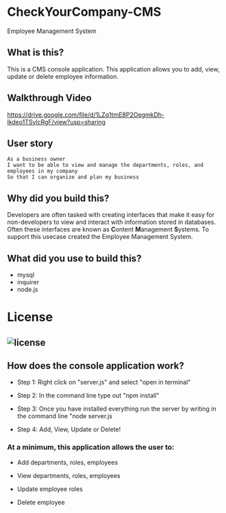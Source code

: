 # CheckYourCompany-CMS

Employee Management System

## What is this?
This is a CMS console application.  This application allows you to add, view, update or delete employee information.  



## Walkthrough Video 
https://drive.google.com/file/d/1LZq1tmE8P2OegmkDh-lkdeo1TSylcRgF/view?usp=sharing

## User story
```
As a business owner
I want to be able to view and manage the departments, roles, and employees in my company
So that I can organize and plan my business
```

## Why did you build this? 
Developers are often tasked with creating interfaces that make it easy for non-developers to view and interact with information stored in databases. Often these interfaces are known as **C**ontent **M**anagement **S**ystems. To support this usecase created the Employee Management System.

## What did you use to build this?
* mysql
* inquirer
* node.js



# License

## ![license](https://img.shields.io/github/license/DAVFoundation/captain-n3m0.svg?style=flat-square)


## How does the console application work?
* Step 1: Right click on "server.js" and select "open in terminal"

* Step 2: In the command line type out "npm install"

* Step 3: Once you have installed everything run the server by writing in the command line "node server.js

* Step 4: Add, View, Update or Delete!

### At a minimum, this application allows the user to:

  * Add departments, roles, employees

  * View departments, roles, employees

  * Update employee roles

  * Delete employee
